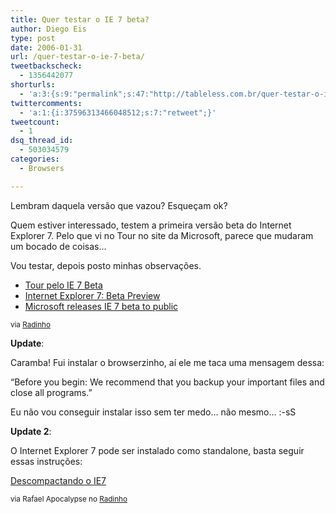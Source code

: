 ```yaml
---
title: Quer testar o IE 7 beta?
author: Diego Eis
type: post
date: 2006-01-31
url: /quer-testar-o-ie-7-beta/
tweetbackscheck:
  - 1356442077
shorturls:
  - 'a:3:{s:9:"permalink";s:47:"http://tableless.com.br/quer-testar-o-ie-7-beta";s:7:"tinyurl";s:26:"http://tinyurl.com/3t5b4cd";s:4:"isgd";s:19:"http://is.gd/wTdHav";}'
twittercomments:
  - 'a:1:{i:37596313466048512;s:7:"retweet";}'
tweetcount:
  - 1
dsq_thread_id:
  - 503034579
categories:
  - Browsers

---
```

Lembram daquela versão que vazou? Esqueçam ok?
  
Quem estiver interessado, testem a primeira versão beta do Internet Explorer 7. Pelo que vi no Tour no site da Microsoft, parece que mudaram um bocado de coisas&#8230;
  
Vou testar, depois posto minhas observações.

  * [Tour pelo IE 7 Beta][1]
  * [Internet Explorer 7: Beta Preview][2]
  * [Microsoft releases IE 7 beta to public][3]

<small>via <a href="http://br.groups.yahoo.com/group/radinho/">Radinho</a></small>

**Update**:
  
Caramba! Fui instalar o browserzinho, aí ele me taca uma mensagem dessa:
  
&#8220;Before you begin: We recommend that you backup your important files and close all programs.&#8221;
  
Eu não vou conseguir instalar isso sem ter medo&#8230; não mesmo&#8230; :-sS

**Update 2**:
  
O Internet Explorer 7 pode ser instalado como standalone, basta seguir essas instruções:
  
[Descompactando o IE7][4]

<small>via Rafael Apocalypse no <a href="http://br.groups.yahoo.com/group/radinho/">Radinho</a></small>

 [1]: http://www.microsoft.com/windows/ie/ie7/tour/default.mspx
 [2]: http://www.microsoft.com/windows/ie/ie7/default.mspx
 [3]: http://news.zdnet.com/2100-3513_22-6033116.html?tag=nl.e589
 [4]: http://digg.com/software/MS_Official:-_Microsoft_IE_Beta_2_Live_Download#wholecomment956833